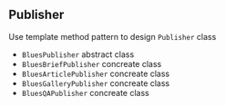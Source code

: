 ## Publisher
Use template method pattern to design `Publisher` class

- `BluesPublisher` abstract class
- `BluesBriefPublisher` concreate class
- `BluesArticlePublisher` concreate class
- `BluesGalleryPublisher` concreate class
- `BluesQAPublisher` concreate class